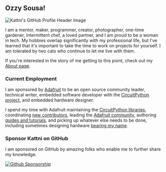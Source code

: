 ## Ozzy Sousa!

![Kattni's GitHub Profile Header Image](assets/kattni-github-profile-header-image.png)

I am a mentor, maker, programmer, creator, photographer, one-time gardener, intermittent chef, a loved partner, and I am proud to be a woman in tech. My hobbies overlap significantly with my professional life, but I've learned that it's important to take the time to work on projects for yourself. I am tolerated by two cats who continue to let me live with them.

If you're interested in the story of me getting to this point, check out my [About page](https://kattni.com/about).

### Current Employment

I am sponsored by [Adafruit](https://adafruit.com) to be an open source community leader, technical writer, embedded software developer with the [CircuitPython project](https://circuitpython.org), and embedded hardware designer.

I spend my time with Adafruit maintaining the [CircuitPython libraries](https://circuitpython.org/libraries), coordinating [new contributors](https://circuitpython.org/contributing), leading the [Adafruit community](https://adafru.it/discord), authoring [guides and tutorials](https://learn.adafruit.com/users/ozzysousa), and picking up whatever else needs to be done, including sometimes designing hardware [bearing my name](https://cdn-shop.adafruit.com/970x728/5378-01.jpg).

### Sponsor Kattni on GitHub

I am sponsored on GitHub by amazing folks who enable me to further share my knowledge.

[![Github Sponsorship](assets/GitHub_Sponsorship_button.png)](https://github.com/sponsors/ozzysousa)






<!--
![Metrics](https://metrics.lecoq.io/kattni?template=classic&notable=1&languages=1&achievements=1&base.indepth=false&base.hireable=false&languages.limit=8&languages.threshold=0%25&languages.other=false&languages.colors=github&languages.sections=most-used&languages.indepth=false&languages.analysis.timeout=15&languages.categories=markup%2C%20programming&languages.recent.categories=markup%2C%20programming&languages.recent.load=300&languages.recent.days=14&achievements.threshold=C&achievements.secrets=true&achievements.display=detailed&achievements.limit=0&notable.from=organization&notable.repositories=false&notable.indepth=false&notable.types=commit&config.timezone=America%2FDetroit)

[![trophy](https://github-profile-trophy.vercel.app/?username=ryo-ma&theme=onedark)](https://github.com/ryo-ma/github-profile-trophy)
-->
